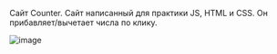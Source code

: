 Сайт Counter. Сайт написанный для практики JS, HTML и CSS. Он прибавляет/вычетает числа по клику.

![image](https://github.com/sermanber/Counter/assets/154537447/d9b8eff4-71ad-4631-8feb-918303a10faa)
